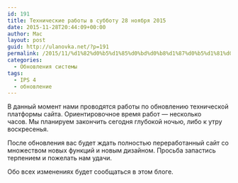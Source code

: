 ```yaml
---
id: 191
title: Технические работы в субботу 28 ноября 2015
date: 2015-11-28T20:44:09+00:00
author: Mac
layout: post
guid: http://ulanovka.net/?p=191
permalink: /2015/11/%d1%82%d0%b5%d1%85%d0%bd%d0%b8%d1%87%d0%b5%d1%81%d0%ba%d0%b8%d0%b5-%d1%80%d0%b0%d0%b1%d0%be%d1%82%d1%8b-%d0%b2-%d1%81%d1%83%d0%b1%d0%b1%d0%be%d1%82%d1%83-28-%d0%bd%d0%be%d1%8f%d0%b1%d1%80%d1%8f-2015/
categories:
  - Обновления системы
tags:
  - IPS 4
  - обновление
---
```

В данный момент нами проводятся работы по обновлению технической платформы сайта. Ориентировочное время работ &#8212; несколько часов. Мы планируем закончить сегодня глубокой ночью, либо к утру воскресенья.

После обновления вас будет ждать полностью переработанный сайт со множеством новых функций и новым дизайном. Просьба запастись терпением и пожелать нам удачи.

Обо всех изменениях будет сообщаться в этом блоге.